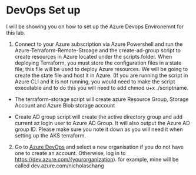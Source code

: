 # DevOps Set up

I will be showing you on how to set up the Azure Devops Environemnt for this lab.

1. Connect to your Azure subscription via Azure Powershell and run the Azure-Terraform-Remote-Stroage and the create-ad-group script to create resources in Azure located under the scripts folder. When deploying Terraform, you must store the configuration files in a state file; this file will be used to deploy Azure resources. We will be going to create the state file and host it in Azure. (If you are running the script in Azure CLI and it is not running, you would need to make the script executable and to do this you will need to add chmod u+x ./scriptname.

- The terraform-storage script will create azure Resource Group, Storage Account and Azure Blob storage account

- Create AD group script will create the active directory group and add current az login user to Azure AD Group. It will also output the Azure AD group ID. Please make sure you note it down as you will need it when setting up the AKS terraform.

2. Go to [Azure DevOps](https://go.microsoft.com/fwlink/?LinkId=307137/) and select a new organisation if you do not have one to create an account. Otherwise, log in to <https://dev.azure.com/{yourorganization>). for example, mine will be called dev.azure.com/nicholaschang

